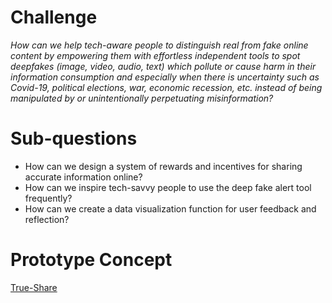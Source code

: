 # Challenge
*_How can we help tech-aware people to distinguish real from fake online content by empowering them with effortless independent tools to spot deepfakes (image, video, audio, text) which pollute or cause harm in their information consumption and especially when there is uncertainty such as Covid-19, political elections, war, economic recession, etc. instead of being manipulated by or unintentionally perpetuating misinformation?_*

# Sub-questions
 - How can we design a system of rewards and incentives for sharing accurate information online?
 - How can we inspire tech-savvy people to use the deep fake alert tool frequently?
 - How can we create a data visualization function for user feedback and reflection?

# Prototype Concept 
[True-Share](https://docs.google.com/presentation/d/1J1zzJc0Nc4vCD85N1RoBnz2Js31UILnB/edit?usp=sharing&ouid=102147002387453604893&rtpof=true&sd=true)
